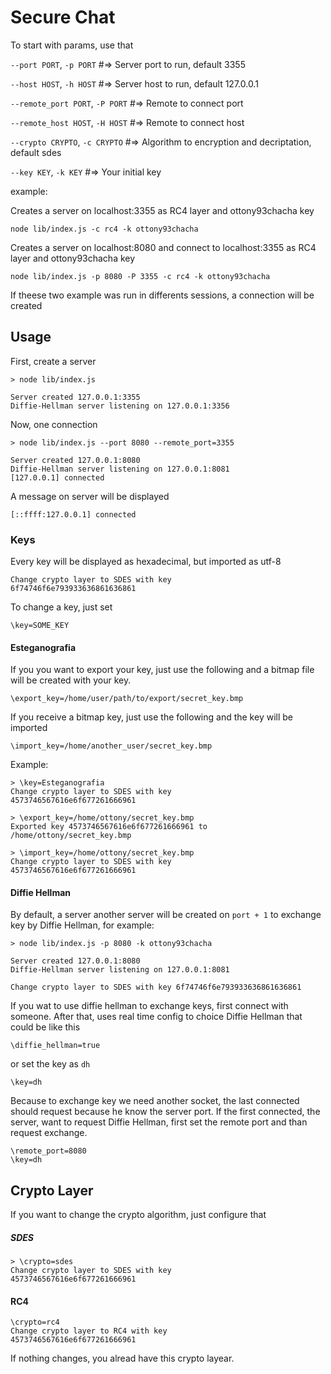 # Secure Chat
To start with params, use that

`--port PORT`, `-p PORT` #=> Server port to run, default 3355

`--host HOST`, `-h HOST` #=> Server host to run, default 127.0.0.1

`--remote_port PORT`, `-P PORT` #=> Remote to connect port

`--remote_host HOST`, `-H HOST` #=> Remote to connect host

`--crypto CRYPTO`, `-c CRYPTO` #=> Algorithm to encryption and decriptation, default sdes

`--key KEY`, `-k KEY` #=> Your initial key


example:

Creates a server on localhost:3355 as RC4 layer and ottony93chacha key
```
node lib/index.js -c rc4 -k ottony93chacha
```


Creates a server on localhost:8080 and connect to localhost:3355 as RC4 layer and ottony93chacha key
```
node lib/index.js -p 8080 -P 3355 -c rc4 -k ottony93chacha
```

If theese two example was run in differents sessions, a connection will be created

## Usage
First, create a server

```
> node lib/index.js

Server created 127.0.0.1:3355
Diffie-Hellman server listening on 127.0.0.1:3356
```

Now, one connection

```
> node lib/index.js --port 8080 --remote_port=3355

Server created 127.0.0.1:8080
Diffie-Hellman server listening on 127.0.0.1:8081
[127.0.0.1] connected
```

A message on server will be displayed

```
[::ffff:127.0.0.1] connected
```

### Keys

Every key will be displayed as hexadecimal, but imported as utf-8

```
Change crypto layer to SDES with key 
6f74746f6e793933636861636861
```

To change a key, just set

```
\key=SOME_KEY
```

#### Esteganografia

If you you want to export your key, just use the following and a bitmap file will be created with your key.

```
\export_key=/home/user/path/to/export/secret_key.bmp
```

If you receive a bitmap key, just use the following and the key will be imported

```
\import_key=/home/another_user/secret_key.bmp
```

Example:
```
> \key=Esteganografia
Change crypto layer to SDES with key 
4573746567616e6f677261666961

> \export_key=/home/ottony/secret_key.bmp
Exported key 4573746567616e6f677261666961 to /home/ottony/secret_key.bmp
```
```
> \import_key=/home/ottony/secret_key.bmp
Change crypto layer to SDES with key 
4573746567616e6f677261666961
```

#### Diffie Hellman

By default, a server another server will be created on `port + 1` to exchange key by Diffie Hellman, for example:

```
> node lib/index.js -p 8080 -k ottony93chacha 

Server created 127.0.0.1:8080
Diffie-Hellman server listening on 127.0.0.1:8081

Change crypto layer to SDES with key 6f74746f6e793933636861636861
```

If you wat to use diffie hellman to exchange keys, first connect with someone.
After that, uses real time config to choice Diffie Hellman that could be like this

``` 
\diffie_hellman=true
```

or set the key as `dh
`
```
\key=dh
```

Because to exchange key we need another socket, the last connected should request because he know the server port.
If the first connected, the server, want to request Diffie Hellman, first set the remote port and than request exchange.

```
\remote_port=8080
\key=dh
```

## Crypto Layer

If you want to change the crypto algorithm, just configure that

##### SDES

```
> \crypto=sdes
Change crypto layer to SDES with key 
4573746567616e6f677261666961
```

#### RC4

```
\crypto=rc4
Change crypto layer to RC4 with key 
4573746567616e6f677261666961
```

If nothing changes, you alread have this crypto layear.
